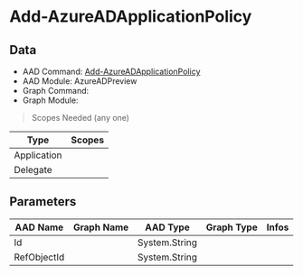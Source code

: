 # Add-AzureADApplicationPolicy

> 

## Data

+ AAD Command: [Add-AzureADApplicationPolicy](https://docs.microsoft.com/en-us/powershell/module/AzureADPreview/Add-AzureADApplicationPolicy)
+ AAD Module: AzureADPreview
+ Graph Command: [](https://docs.microsoft.com/en-us/powershell/module//)
+ Graph Module: 

> Scopes Needed (any one)

|Type|Scopes|
|---|---|
|Application||
|Delegate||

## Parameters

|AAD Name|Graph Name|AAD Type|Graph Type|Infos|
|---|---|---|---|---|
|Id||System.String|||
|RefObjectId||System.String|||

